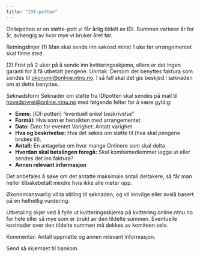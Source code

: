 ```yaml
---
title: "IDI-potten"
---
```


Onliepotten er en støtte-pott vi får årlig tildelt av IDI. Summen varierer år for år, avhengig av hvor mye vi bruker året før.

Retningslinjer (1) Man skal sende inn søknad minst 1 uke før arrangementet skal finne sted.

(2) Frist på 2 uker på å sende inn kvitteringsskjema, ellers er det ingen garanti for å få utbetalt pengene. Unntak: Dersom det benyttes faktura som sendes til okonomi@online.ntnu.no. I så fall skal det gis beskjed i søknaden om at dette benyttes.

Søknadsform Søknader om støtte fra IDIpotten skal sendes på mail til hovedstyret@online.ntnu.no med følgende felter for å være gyldig:

- **Emne:** [IDI-potten] “eventuell enkel beskrivelse” 
- **Formål:** Hva som er hensikten med arrangementet 
- **Dato:** Dato for eventet Varighet: Antatt varighet 
- **Hva og beskrivelse:** Hva det søkes om støtte til (hva skal pengene brukes til). 
- **Antall:** En antagelse om hvor mange Onlinere som skal delta 
- **Hvordan skal betalingen foregå:** Skal komitemedlemmer legge ut eller sendes det inn faktura? 
- **Annen relevant informasjon**

 Det anbefales å søke om det antatte maksimale antall deltakere, så får man heller tilbakebetalt mindre hvis ikke alle møter opp.

Økonomiansvarlig vil ta stilling til søknaden, og vil innvilge eller avslå basert på en helhetlig vurdering.

Utbetaling skjer ved å fylle ut kvitteringsskjema på  kvittering.online.ntnu.no for hele eller så mye som er brukt av den tildelte summen. Eventuelle kostnader over den tildelte summen må dekkes av komiteen selv.

Kommentar: Antall oppmøtte og annen relevant informasjon.

Send så skjemaet til bankom.